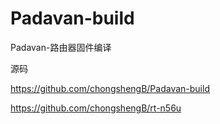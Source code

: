 # Padavan-build

Padavan-路由器固件编译

源码

https://github.com/chongshengB/Padavan-build

https://github.com/chongshengB/rt-n56u
